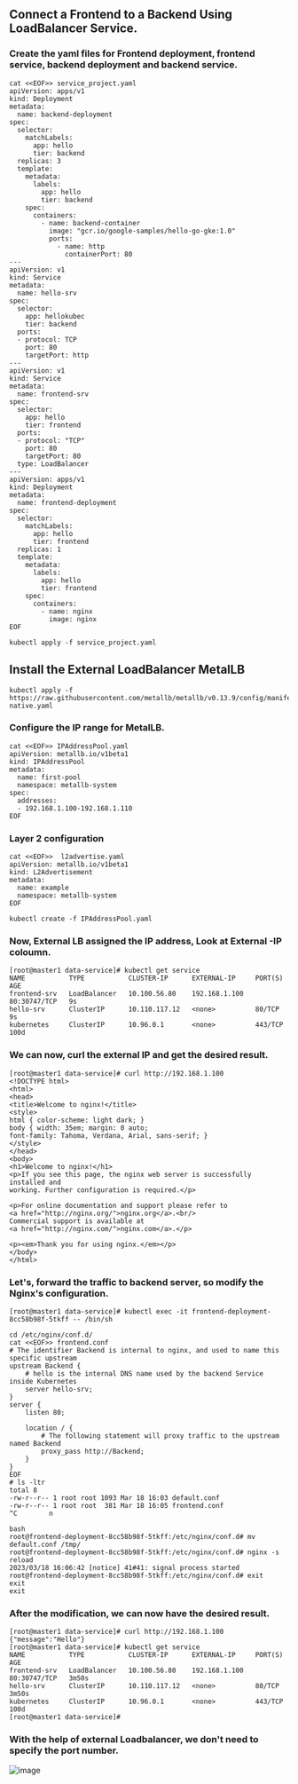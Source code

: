 
## Connect a Frontend to a Backend Using LoadBalancer Service.
### Create the yaml files for Frontend deployment, frontend service, backend deployment and backend service.

```
cat <<EOF>> service_project.yaml
apiVersion: apps/v1
kind: Deployment
metadata:
  name: backend-deployment
spec:
  selector:
    matchLabels:
      app: hello
      tier: backend
  replicas: 3
  template:
    metadata:
      labels:
        app: hello
        tier: backend
    spec:
      containers:
        - name: backend-container
          image: "gcr.io/google-samples/hello-go-gke:1.0"
          ports:
            - name: http
              containerPort: 80
---
apiVersion: v1
kind: Service
metadata:
  name: hello-srv
spec:
  selector:
    app: hellokubec
    tier: backend
  ports:
  - protocol: TCP
    port: 80
    targetPort: http
---
apiVersion: v1
kind: Service
metadata:
  name: frontend-srv
spec:
  selector:
    app: hello
    tier: frontend
  ports:
  - protocol: "TCP"
    port: 80
    targetPort: 80
  type: LoadBalancer
---
apiVersion: apps/v1
kind: Deployment
metadata:
  name: frontend-deployment
spec:
  selector:
    matchLabels:
      app: hello
      tier: frontend
  replicas: 1
  template:
    metadata:
      labels:
        app: hello
        tier: frontend
    spec:
      containers:
        - name: nginx
          image: nginx
EOF
```

```
kubectl apply -f service_project.yaml
```

## Install the External LoadBalancer MetalLB
```
kubectl apply -f https://raw.githubusercontent.com/metallb/metallb/v0.13.9/config/manifests/metallb-native.yaml
```

### Configure the IP range for MetalLB.
```
cat <<EOF>> IPAddressPool.yaml
apiVersion: metallb.io/v1beta1
kind: IPAddressPool
metadata:
  name: first-pool
  namespace: metallb-system
spec:
  addresses:
  - 192.168.1.100-192.168.1.110
EOF
```
### Layer 2 configuration

```
cat <<EOF>>  l2advertise.yaml
apiVersion: metallb.io/v1beta1
kind: L2Advertisement
metadata:
  name: example
  namespace: metallb-system
EOF
```
  
```
kubectl create -f IPAddressPool.yaml
```
### Now, External LB assigned the IP address, Look at External -IP coloumn.
```
[root@master1 data-service]# kubectl get service
NAME           TYPE           CLUSTER-IP      EXTERNAL-IP     PORT(S)        AGE
frontend-srv   LoadBalancer   10.100.56.80    192.168.1.100   80:30747/TCP   9s
hello-srv      ClusterIP      10.110.117.12   <none>          80/TCP         9s
kubernetes     ClusterIP      10.96.0.1       <none>          443/TCP        100d
```

 ### We can now, curl the external IP and get the desired result.
```
[root@master1 data-service]# curl http://192.168.1.100
<!DOCTYPE html>
<html>
<head>
<title>Welcome to nginx!</title>
<style>
html { color-scheme: light dark; }
body { width: 35em; margin: 0 auto;
font-family: Tahoma, Verdana, Arial, sans-serif; }
</style>
</head>
<body>
<h1>Welcome to nginx!</h1>
<p>If you see this page, the nginx web server is successfully installed and
working. Further configuration is required.</p>

<p>For online documentation and support please refer to
<a href="http://nginx.org/">nginx.org</a>.<br/>
Commercial support is available at
<a href="http://nginx.com/">nginx.com</a>.</p>

<p><em>Thank you for using nginx.</em></p>
</body>
</html>
```

### Let's, forward the traffic to backend server, so modify the Nginx's configuration.
```
[root@master1 data-service]# kubectl exec -it frontend-deployment-8cc58b98f-5tkff -- /bin/sh

cd /etc/nginx/conf.d/
cat <<EOF>> frontend.conf
# The identifier Backend is internal to nginx, and used to name this specific upstream
upstream Backend {
    # hello is the internal DNS name used by the backend Service inside Kubernetes
    server hello-srv;
}
server {
    listen 80;

    location / {
        # The following statement will proxy traffic to the upstream named Backend
        proxy_pass http://Backend;
    }
}
EOF
# ls -ltr  
total 8
-rw-r--r-- 1 root root 1093 Mar 18 16:03 default.conf
-rw-r--r-- 1 root root  381 Mar 18 16:05 frontend.conf                                                                                                         ^C        n	  

bash
root@frontend-deployment-8cc58b98f-5tkff:/etc/nginx/conf.d# mv default.conf /tmp/
root@frontend-deployment-8cc58b98f-5tkff:/etc/nginx/conf.d# nginx -s reload
2023/03/18 16:06:42 [notice] 41#41: signal process started
root@frontend-deployment-8cc58b98f-5tkff:/etc/nginx/conf.d# exit
exit
exit
```
### After the modification, we can now have the desired result.
```
[root@master1 data-service]# curl http://192.168.1.100
{"message":"Hello"}
[root@master1 data-service]# kubectl get service
NAME           TYPE           CLUSTER-IP      EXTERNAL-IP     PORT(S)        AGE
frontend-srv   LoadBalancer   10.100.56.80    192.168.1.100   80:30747/TCP   3m50s
hello-srv      ClusterIP      10.110.117.12   <none>          80/TCP         3m50s
kubernetes     ClusterIP      10.96.0.1       <none>          443/TCP        100d
[root@master1 data-service]# 
```
### With the help of external Loadbalancer, we don't need to specify the port number.

![image](https://user-images.githubusercontent.com/93471182/226123216-8c858a0c-d600-48ba-b94e-85e4f94fc93f.png)
